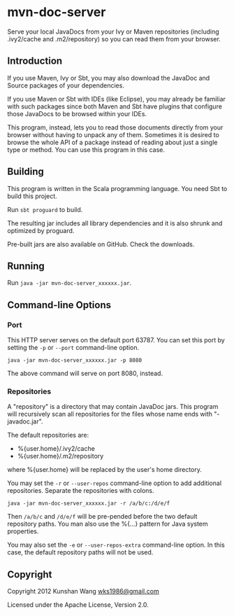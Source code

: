 # mvn-doc-server

Serve your local JavaDocs from your Ivy or Maven repositories
(including .ivy2/cache and .m2/repository) so you can read them from
your browser.

## Introduction

If you use Maven, Ivy or Sbt, you may also download the JavaDoc and
Source packages of your dependencies.

If you use Maven or Sbt with IDEs (like Eclipse), you may already be
familiar with such packages since both Maven and Sbt have plugins that
configure those JavaDocs to be browsed within your IDEs.

This program, instead, lets you to read those documents directly
from your browser without having to unpack any of them. Sometimes it
is desired to browse the whole API of a package instead of reading
about just a single type or method. You can use this program in this
case.

## Building

This program is written in the Scala programming language. You need
Sbt to build this project.

Run `sbt proguard` to build.

The resulting jar includes all library dependencies and it is also
shrunk and optimized by proguard.

Pre-built jars are also available on GitHub. Check the downloads.

## Running

Run `java -jar mvn-doc-server_xxxxxx.jar`.

## Command-line Options

### Port

This HTTP server serves on the default port 63787. You can set this
port by setting the `-p` or `--port` command-line option.

`java -jar mvn-doc-server_xxxxxx.jar -p 8080`

The above command will serve on port 8080, instead.

### Repositories

A "repository" is a directory that may contain JavaDoc jars. This
program will recursively scan all repositories for the files whose
name ends with "-javadoc.jar".

The default repositories are:

- %{user.home}/.ivy2/cache
- %{user.home}/.m2/repository

where %{user.home} will be replaced by the user's home directory.

You may set the `-r` or `--user-repos` command-line option to
add additional repositories. Separate the repositories with colons.

`java -jar mvn-doc-server_xxxxxx.jar -r /a/b/c:/d/e/f`

Then `/a/b/c` and `/d/e/f` will be pre-pended before the two default
repository paths. You man also use the %{...} pattern for Java system
properties.

You may also set the `-e` or `--user-repos-extra` command-line option.
In this case, the default repository paths will not be used.

## Copyright

Copyright 2012 Kunshan Wang <wks1986@gmail.com>

Licensed under the Apache License, Version 2.0.

